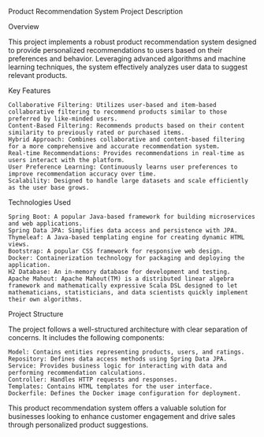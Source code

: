 Product Recommendation System Project Description

Overview

This project implements a robust product recommendation system designed to provide personalized recommendations to users based on their preferences and behavior. Leveraging advanced algorithms and machine learning techniques, the system effectively analyzes user data to suggest relevant products.

Key Features

    Collaborative Filtering: Utilizes user-based and item-based collaborative filtering to recommend products similar to those preferred by like-minded users.
    Content-Based Filtering: Recommends products based on their content similarity to previously rated or purchased items.
    Hybrid Approach: Combines collaborative and content-based filtering for a more comprehensive and accurate recommendation system.
    Real-time Recommendations: Provides recommendations in real-time as users interact with the platform.
    User Preference Learning: Continuously learns user preferences to improve recommendation accuracy over time.
    Scalability: Designed to handle large datasets and scale efficiently as the user base grows.

Technologies Used

    Spring Boot: A popular Java-based framework for building microservices and web applications.
    Spring Data JPA: Simplifies data access and persistence with JPA.
    Thymeleaf: A Java-based templating engine for creating dynamic HTML views.
    Bootstrap: A popular CSS framework for responsive web design.
    Docker: Containerization technology for packaging and deploying the application.
    H2 Database: An in-memory database for development and testing.
    Apache Mahout: Apache Mahout(TM) is a distributed linear algebra framework and mathematically expressive Scala DSL designed to let mathematicians, statisticians, and data scientists quickly implement their own algorithms.

Project Structure

The project follows a well-structured architecture with clear separation of concerns. It includes the following components:

    Model: Contains entities representing products, users, and ratings.
    Repository: Defines data access methods using Spring Data JPA.
    Service: Provides business logic for interacting with data and performing recommendation calculations.
    Controller: Handles HTTP requests and responses.
    Templates: Contains HTML templates for the user interface.
    Dockerfile: Defines the Docker image configuration for deployment.

This product recommendation system offers a valuable solution for businesses looking to enhance customer engagement and drive sales through personalized product suggestions.
